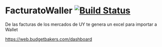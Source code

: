 # FacturatoWaller  [![Build Status](https://travis-ci.org/ylvaldes/FacturatoWaller.svg?branch=master)](https://travis-ci.org/ylvaldes/FacturatoWaller)
De las facturas de los mercados de UY te genera un excel para importar a Wallet

https://web.budgetbakers.com/dashboard


